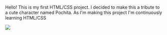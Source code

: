 Hello! This is my first HTML/CSS project. I decided to make this a tribute to a cute character named Pochita. As I'm making this project I'm continuously learning HTML/CSS


<img src="https://user-images.githubusercontent.com/82230665/134225743-9b0b5e46-bc04-4fda-b22c-26d895d17813.png">






















